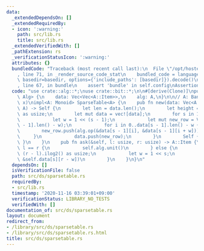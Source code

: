 ```yaml
---
data:
  _extendedDependsOn: []
  _extendedRequiredBy:
  - icon: ':warning:'
    path: src/lib.rs
    title: src/lib.rs
  _extendedVerifiedWith: []
  _pathExtension: rs
  _verificationStatusIcon: ':warning:'
  attributes: {}
  bundledCode: "Traceback (most recent call last):\n  File \"/opt/hostedtoolcache/Python/3.9.0/x64/lib/python3.9/site-packages/onlinejudge_verify/documentation/build.py\"\
    , line 71, in _render_source_code_stat\n    bundled_code = language.bundle(stat.path,\
    \ basedir=basedir, options={'include_paths': [basedir]}).decode()\n  File \"/opt/hostedtoolcache/Python/3.9.0/x64/lib/python3.9/site-packages/onlinejudge_verify/languages/user_defined.py\"\
    , line 67, in bundle\n    assert 'bundle' in self.config\nAssertionError\n"
  code: "use crate::alg::*;\nuse crate::bit::*;\n\n#[derive(Clone)]\npub struct SparseTable<A:\
    \ Alg> {\n    data: Vec<Vec<A::Item>>,\n    alg: A,\n}\n\n// A: Band (x * x ==\
    \ x)\nimpl<A: Monoid> SparseTable<A> {\n    pub fn new(data: Vec<A::Item>, alg:\
    \ A) -> Self {\n        let len = data.len();\n        let height = len.ilog2()\
    \ as usize;\n        let mut data = vec![data];\n        for s in 1..=height {\n\
    \            let w = 1 << (s - 1);\n            let mut new_row = Vec::with_capacity(data[s\
    \ - 1].len() - w);\n            for i in 0..data[s - 1].len() - w {\n        \
    \        new_row.push(alg.op(&data[s - 1][i], &data[s - 1][i + w]));\n       \
    \     }\n            data.push(new_row);\n        }\n        Self { data, alg\
    \ }\n    }\n    pub fn ask(&self, l: usize, r: usize) -> A::Item {\n        if\
    \ l == r {\n            self.alg.unit()\n        } else {\n            let s =\
    \ (r - l).ilog2() as usize;\n            let w = 1 << s;\n            self.alg.op(&self.data[s][l],\
    \ &self.data[s][r - w])\n        }\n    }\n}\n"
  dependsOn: []
  isVerificationFile: false
  path: src/ds/sparsetable.rs
  requiredBy:
  - src/lib.rs
  timestamp: '2020-11-16 03:39:01+09:00'
  verificationStatus: LIBRARY_NO_TESTS
  verifiedWith: []
documentation_of: src/ds/sparsetable.rs
layout: document
redirect_from:
- /library/src/ds/sparsetable.rs
- /library/src/ds/sparsetable.rs.html
title: src/ds/sparsetable.rs
---
```

